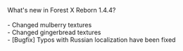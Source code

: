 What's new in Forest X Reborn 1.4.4?<br />
<br /> - Changed mulberry textures
<br /> - Changed gingerbread textures
<br /> - [Bugfix] Typos with Russian localization have been fixed


